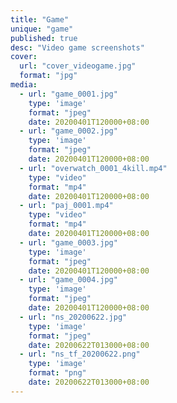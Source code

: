 ```yaml
---
title: "Game"
unique: "game"
published: true
desc: "Video game screenshots"
cover:
  url: "cover_videogame.jpg"
  format: "jpg"
media:
  - url: "game_0001.jpg"
    type: 'image'
    format: "jpeg"
    date: 20200401T120000+08:00
  - url: "game_0002.jpg"
    type: 'image'
    format: "jpeg"
    date: 20200401T120000+08:00
  - url: "overwatch_0001_4kill.mp4"
    type: "video"
    format: "mp4"
    date: 20200401T120000+08:00
  - url: "paj_0001.mp4"
    type: "video"
    format: "mp4"
    date: 20200401T120000+08:00
  - url: "game_0003.jpg"
    type: 'image'
    format: "jpeg"
    date: 20200401T120000+08:00
  - url: "game_0004.jpg"
    type: 'image'
    format: "jpeg"
    date: 20200401T120000+08:00
  - url: "ns_20200622.jpg"
    type: 'image'
    format: "jpeg"
    date: 20200622T013000+08:00
  - url: "ns_tf_20200622.png"
    type: 'image'
    format: "png"
    date: 20200622T013000+08:00
---
```

